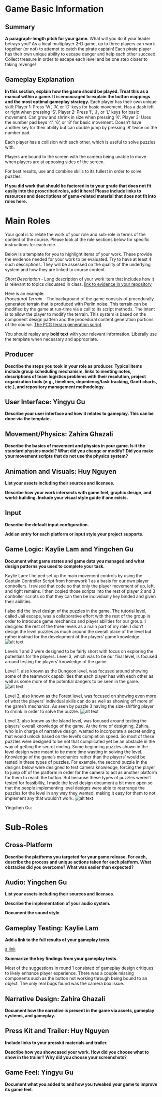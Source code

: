 # Game Basic Information #

## Summary ##

**A paragraph-length pitch for your game.**
What will you do if your leader betrays you? As a local multiplayer 2-D game, up to three players can work together (or not) to attempt to catch the pirate captain! Each pirate player has their own unique ability to escape danger and help each other succeed. Collect treasure in order to escape each level and be one step closer to taking revenge!

## Gameplay Explanation ##

**In this section, explain how the game should be played. Treat this as a manual within a game. It is encouraged to explain the button mappings and the most optimal gameplay strategy.**
Each player has their own unique skill:
Player 1: Press ‘W’, ‘A’, or ‘D’ keys for basic movement. Has a dash left or right when pressing ‘S’.
Player 2: Press ‘I’, ‘J’, or ‘L’ keys for basic movement. Can grow and shrink in size when pressing ‘K’.
Player 3: Uses the number pad keys ‘4’, ‘6’, or ‘8’ for basic movement. Doesn’t have another key for their ability but can double jump by pressing ‘8’ twice on the number pad.

Each player has a collision with each other, which is useful to solve puzzles with.

Players are bound to the screen with the camera being unable to move when players are at opposing sides of the screen.

For best results, use and combine skills to its fullest in order to solve puzzles.


**If you did work that should be factored in to your grade that does not fit easily into the proscribed roles, add it here! Please include links to resources and descriptions of game-related material that does not fit into roles here.**

# Main Roles #

Your goal is to relate the work of your role and sub-role in terms of the content of the course. Please look at the role sections below for specific instructions for each role.

Below is a template for you to highlight items of your work. These provide the evidence needed for your work to be evaluated. Try to have at least 4 such descriptions. They will be assessed on the quality of the underlying system and how they are linked to course content. 

*Short Description* - Long description of your work item that includes how it is relevant to topics discussed in class. [link to evidence in your repository](https://github.com/dr-jam/ECS189L/edit/project-description/ProjectDocumentTemplate.md)

Here is an example:  
*Procedural Terrain* - The background of the game consists of procedurally-generated terrain that is produced with Perlin noise. This terrain can be modified by the game at run-time via a call to its script methods. The intent is to allow the player to modify the terrain. This system is based on the component design pattern and the procedural content generation portions of the course. [The PCG terrain generation script](https://github.com/dr-jam/CameraControlExercise/blob/513b927e87fc686fe627bf7d4ff6ff841cf34e9f/Obscura/Assets/Scripts/TerrainGenerator.cs#L6).

You should replay any **bold text** with your relevant information. Liberally use the template when necessary and appropriate.

## Producer

**Describe the steps you took in your role as producer. Typical items include group scheduling mechanism, links to meeting notes, descriptions of team logistics problems with their resolution, project organization tools (e.g., timelines, depedency/task tracking, Gantt charts, etc.), and repository management methodology.**

## User Interface: Yingyu Gu

**Describe your user interface and how it relates to gameplay. This can be done via the template.**

## Movement/Physics: Zahira Ghazali

**Describe the basics of movement and physics in your game. Is it the standard physics model? What did you change or modify? Did you make your movement scripts that do not use the physics system?**

## Animation and Visuals: Huy Nguyen

**List your assets including their sources and licenses.**

**Describe how your work intersects with game feel, graphic design, and world-building. Include your visual style guide if one exists.**

## Input

**Describe the default input configuration.**

**Add an entry for each platform or input style your project supports.**

## Game Logic: Kaylie Lam and Yingchen Gu


**Document what game states and game data you managed and what design patterns you used to complete your task.**

Kaylie Lam:
I helped set up the main movement controls by using the Captain Controller Script from homework 1 as a basis for our own player controllers. I revised that code so that only the player movement of up, left, and right remains. I then copied those scripts into the rest of player 2 and 3 controller scripts so that they can then be individually key binded and given their abilities.

I also did the level design of the puzzles in the game. The tutorial level, called Jail escape, was a collaborative effort with the rest of the group in order to introduce game mechanics and player abilities for our group. I designed the rest of the three levels as a main part of my role. I didn’t design the level puzzles as much around the overall place of the level but rather instead for the development of the players’ game knowledge.
![alt text](https://cdn.discordapp.com/attachments/1092602368375398482/1109050593579892736/IMG_1130.png)

Levels 1 and 2 were designed to be fairly short with focus on exploring the potentials for the players. Level 3, which was to be our final level, is focused around testing the players’ knowledge of the game.

Level 1, also known as the Dungeon level, was focused around showing some of the teamwork capabilities that each player has with each other as well as some more of the potential dangers to be seen in the game.
![alt text](https://cdn.discordapp.com/attachments/1092602368375398482/1118063675048218686/IMG_0109.png)




Level 2, also known as the Forest level, was focused on showing even more of what the players' individual skills can do as well as showing off more of the game’s mechanics. As seen by puzzle 3 having the size-shifting player to shrink in order to solve the puzzle.
![alt text](https://cdn.discordapp.com/attachments/1092602368375398482/1118063676126146580/IMG_0110.png)


Level 3, also known as the Island level, was focused around testing the players' overall knowledge of the game. At the time of designing, Zahira, who is in charge of narrative design, wanted to incorporate a secret ending that would unlock based on the level’s completion speed. So most of these puzzles were designed to be not that complicated yet be an obstacle in the way of getting the secret ending. Some beginning puzzles shown in the level design were meant to be more time wasting in solving the level. Knowledge of the game’s mechanics rather than the players’ would be tested in these types of puzzles. For example, the second puzzle in the designs below were designed to test camera knowledge, forcing the player to jump off of the platform in order for the camera to act as another platform for them to reach the button. But because these types of puzzles weren’t tested for feasibility, I made the level design document a bit more open so that the people implementing level designs were able to rearrange the puzzles for the level in any way they wanted, making it easy for them to not implement any that wouldn’t work.
![alt text](https://cdn.discordapp.com/attachments/1092602368375398482/1118063676751093820/IMG_0111.png)


Yingchen Gu:








# Sub-Roles

## Cross-Platform

**Describe the platforms you targeted for your game release. For each, describe the process and unique actions taken for each platform. What obstacles did you overcome? What was easier than expected?**

## Audio: Yingchen Gu

**List your assets including their sources and licenses.**

**Describe the implementation of your audio system.**

**Document the sound style.** 

## Gameplay Testing: Kaylie Lam

**Add a link to the full results of your gameplay tests.**

[a link](https://docs.google.com/document/d/1D_9nhd4iOXguF67Z_IPUJWIznvpqB5S6Lz76Yq2A4hg/edit?usp=sharing)



**Summarize the key findings from your gameplay tests.**

Most of the suggestions in round 1 consisted of gameplay design critiques to likely enhance player experience. There was a couple missing components such as the button not working through being bound to an object. The only real bugs found was the camera box issue.

## Narrative Design: Zahira Ghazali

**Document how the narrative is present in the game via assets, gameplay systems, and gameplay.** 

## Press Kit and Trailer: Huy Nguyen

**Include links to your presskit materials and trailer.**

**Describe how you showcased your work. How did you choose what to show in the trailer? Why did you choose your screenshots?**



## Game Feel: Yingyu Gu

**Document what you added to and how you tweaked your game to improve its game feel.**
